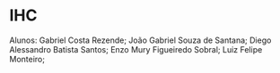 # IHC
 Alunos: 
Gabriel Costa Rezende;
João Gabriel Souza de Santana;
Diego Alessandro Batista Santos;
Enzo Mury Figueiredo Sobral;
Luiz Felipe Monteiro;
